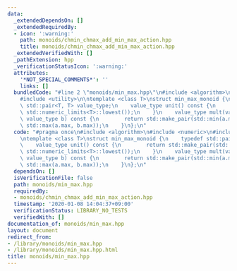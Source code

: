 ```yaml
---
data:
  _extendedDependsOn: []
  _extendedRequiredBy:
  - icon: ':warning:'
    path: monoids/chmin_chmax_add_min_max_action.hpp
    title: monoids/chmin_chmax_add_min_max_action.hpp
  _extendedVerifiedWith: []
  _pathExtension: hpp
  _verificationStatusIcon: ':warning:'
  attributes:
    '*NOT_SPECIAL_COMMENTS*': ''
    links: []
  bundledCode: "#line 2 \"monoids/min_max.hpp\"\n#include <algorithm>\n#include <numeric>\n\
    #include <utility>\n\ntemplate <class T>\nstruct min_max_monoid {\n    typedef\
    \ std::pair<T, T> value_type;\n    value_type unit() const {\n        return std::make_pair(std::numeric_limits<T>::max(),\
    \ std::numeric_limits<T>::lowest());\n    }\n    value_type mult(value_type a,\
    \ value_type b) const {\n        return std::make_pair(std::min(a.min, b.min),\
    \ std::max(a.max, b.max));\n    }\n};\n"
  code: "#pragma once\n#include <algorithm>\n#include <numeric>\n#include <utility>\n\
    \ntemplate <class T>\nstruct min_max_monoid {\n    typedef std::pair<T, T> value_type;\n\
    \    value_type unit() const {\n        return std::make_pair(std::numeric_limits<T>::max(),\
    \ std::numeric_limits<T>::lowest());\n    }\n    value_type mult(value_type a,\
    \ value_type b) const {\n        return std::make_pair(std::min(a.min, b.min),\
    \ std::max(a.max, b.max));\n    }\n};\n"
  dependsOn: []
  isVerificationFile: false
  path: monoids/min_max.hpp
  requiredBy:
  - monoids/chmin_chmax_add_min_max_action.hpp
  timestamp: '2020-01-08 14:04:37+09:00'
  verificationStatus: LIBRARY_NO_TESTS
  verifiedWith: []
documentation_of: monoids/min_max.hpp
layout: document
redirect_from:
- /library/monoids/min_max.hpp
- /library/monoids/min_max.hpp.html
title: monoids/min_max.hpp
---
```

